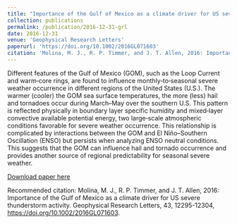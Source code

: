```yaml
---
title: "Importance of the Gulf of Mexico as a climate driver for US severe thunderstorm activity"
collection: publications
permalink: /publication/2016-12-31-grl
date: 2016-12-31
venue: 'Geophysical Research Letters'
paperurl: 'https://doi.org/10.1002/2016GL071603'
citation: 'Molina, M. J., R. P. Timmer, and J. T. Allen, 2016: Importance of the Gulf of Mexico as a climate driver for US severe thunderstorm activity.; <i>Geophysical Research Letters</i>. 43, 12295-12304.'
---
```

Different features of the Gulf of Mexico (GOM), such as the Loop Current and warm‐core rings, are found to influence monthly‐to‐seasonal severe weather occurrence in different regions of the United States (U.S.). The warmer (cooler) the GOM sea surface temperatures, the more (less) hail and tornadoes occur during March–May over the southern U.S. This pattern is reflected physically in boundary layer specific humidity and mixed‐layer convective available potential energy, two large‐scale atmospheric conditions favorable for severe weather occurrence. This relationship is complicated by interactions between the GOM and El Niño–Southern Oscillation (ENSO) but persists when analyzing ENSO neutral conditions. This suggests that the GOM can influence hail and tornado occurrence and provides another source of regional predictability for seasonal severe weather.

[Download paper here](https://agupubs.onlinelibrary.wiley.com/doi/full/10.1002/2016GL071603)

Recommended citation: Molina, M. J., R. P. Timmer, and J. T. Allen, 2016: Importance of the Gulf of Mexico as a climate driver for US severe thunderstorm activity. Geophysical Research Letters, 43, 12295-12304, https://doi.org/10.1002/2016GL071603.
